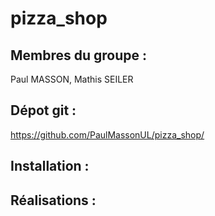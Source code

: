 # pizza_shop

## Membres du groupe :
Paul MASSON, Mathis SEILER

## Dépot git :
https://github.com/PaulMassonUL/pizza_shop/

## Installation :


## Réalisations :
